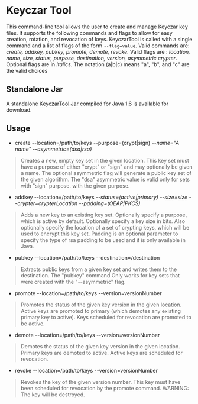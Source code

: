 # Keyczar Tool #

This command-line tool allows the user to create and manage Keyczar key files. It supports the following commands and flags to allow for easy creation, rotation, and revocation of keys. KeyczarTool is called with a single command and a list of flags of the form ` --flag=value `. Valid commands are: _create, addkey, pubkey, promote, demote, revoke_. Valid flags are : _location, name, size, status, purpose, destination, version, asymmetric crypter_. Optional flags are in _italics_. The notation (a|b|c) means "a", "b", and "c" are the valid choices

## Standalone Jar ##

A standalone [KeyczarTool Jar](http://code.google.com/p/keyczar/downloads/) compiled for Java 1.6 is available for download.

## Usage ##

  * create --location=/path/to/keys --purpose=(crypt|sign) _--name="A name" --asymmetric=(dsa|rsa)_
> Creates a new, empty key set in the given location.
> This key set must have a purpose of either "crypt" or "sign"
> and may optionally be given a name. The optional asymmetric
> flag will generate a public key set of the given algorithm.
> The "dsa" asymmetric value is valid only for sets with "sign" purpose.
> with the given purpose.

  * addkey --location=/path/to/keys _--status=(active|primary) --size=size --crypter=crypterLocation --padding=(OEAP|PKCS)_
> Adds a new key to an existing key set. Optionally
> specify a purpose, which is active by default. Optionally
> specify a key size in bits. Also optionally specify the
> location of a set of crypting keys, which will be used to
> encrypt this key set. Padding is an optional parameter to specify the type of rsa padding to be used and it is only available in Java.

  * pubkey --location=/path/to/keys --destination=/destination
> Extracts public keys from a given key set and writes them
> to the destination. The "pubkey" command Only works for
> key sets that were created with the "--asymmetric" flag.

  * promote --location=/path/to/keys --version=versionNumber
> Promotes the status of the given key version in the given
> location. Active keys are promoted to primary (which demotes
> any existing primary key to active). Keys scheduled for
> revocation are promoted to be active.

  * demote --location=/path/to/keys --version=versionNumber
> Demotes the status of the given key version in the given
> location. Primary keys are demoted to active. Active keys
> are scheduled for revocation.

  * revoke --location=/path/to/keys --version=versionNumber
> Revokes the key of the given version number.
> This key must have been scheduled for revocation by the
> promote command. WARNING: The key will be destroyed.